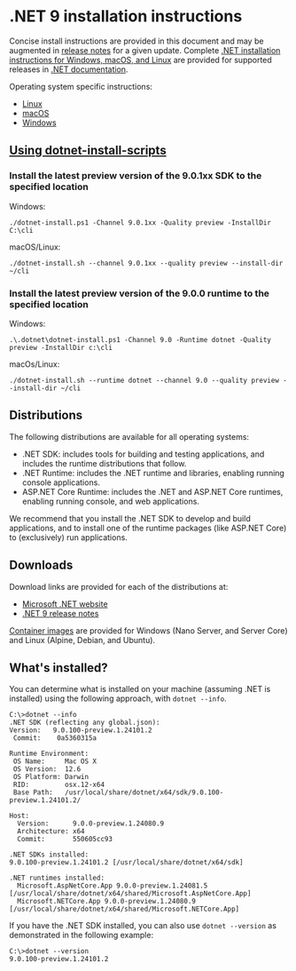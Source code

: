 # .NET 9 installation instructions

Concise install instructions are provided in this document and may be augmented in [release notes](README.md) for a given update. Complete [.NET installation instructions for Windows, macOS, and Linux](https://learn.microsoft.com/dotnet/core/install/) are provided for supported releases in [.NET documentation](https://learn.microsoft.com/dotnet).

Operating system specific instructions:

- [Linux](install-linux.md)
- [macOS](install-macos.md)
- [Windows](install-windows.md)

## [Using dotnet-install-scripts](https://learn.microsoft.com/dotnet/core/tools/dotnet-install-script)

### Install the latest preview version of the 9.0.1xx SDK to the specified location

Windows:

```console
./dotnet-install.ps1 -Channel 9.0.1xx -Quality preview -InstallDir C:\cli
```

macOS/Linux:

```console
./dotnet-install.sh --channel 9.0.1xx --quality preview --install-dir ~/cli
```

### Install the latest preview version of the 9.0.0 runtime to the specified location

Windows:

```console
.\.dotnet\dotnet-install.ps1 -Channel 9.0 -Runtime dotnet -Quality preview -InstallDir c:\cli
```

macOs/Linux:

```console
./dotnet-install.sh --runtime dotnet --channel 9.0 --quality preview --install-dir ~/cli
```

## Distributions

The following distributions are available for all operating systems:

- .NET SDK: includes tools for building and testing applications, and includes the runtime distributions that follow.
- .NET Runtime: includes the .NET runtime and libraries, enabling running console applications.
- ASP.NET Core Runtime: includes the .NET and ASP.NET Core runtimes, enabling running console, and web applications.

We recommend that you install the .NET SDK to develop and build applications, and to install one of the runtime packages (like ASP.NET Core) to (exclusively) run applications.

## Downloads

Download links are provided for each of the distributions at:

- [Microsoft .NET website](https://dotnet.microsoft.com/download/dotnet/9.0)
- [.NET 9 release notes](preview/README.md)

[Container images](https://hub.docker.com/r/microsoft/dotnet/) are provided for Windows (Nano Server, and Server Core) and Linux (Alpine, Debian, and Ubuntu).

## What's installed?

You can determine what is installed on your machine (assuming .NET is installed) using the following approach, with `dotnet --info`.

```console
C:\>dotnet --info
.NET SDK (reflecting any global.json):
Version:   9.0.100-preview.1.24101.2
 Commit:    0a5360315a

Runtime Environment:
 OS Name:     Mac OS X
 OS Version:  12.6
 OS Platform: Darwin
 RID:         osx.12-x64
 Base Path:   /usr/local/share/dotnet/x64/sdk/9.0.100-preview.1.24101.2/

Host:
  Version:      9.0.0-preview.1.24080.9
  Architecture: x64
  Commit:       550605cc93

.NET SDKs installed:
9.0.100-preview.1.24101.2 [/usr/local/share/dotnet/x64/sdk]

.NET runtimes installed:
  Microsoft.AspNetCore.App 9.0.0-preview.1.24081.5 [/usr/local/share/dotnet/x64/shared/Microsoft.AspNetCore.App]
  Microsoft.NETCore.App 9.0.0-preview.1.24080.9 [/usr/local/share/dotnet/x64/shared/Microsoft.NETCore.App]
```

If you have the .NET SDK installed, you can also use `dotnet --version` as demonstrated in the following example:

```console
C:\>dotnet --version
9.0.100-preview.1.24101.2
```
